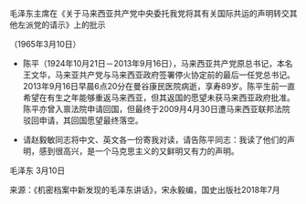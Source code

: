毛泽东主席在《关于马来西亚共产党中央委托我党将其有关国际共运的声明转交其他左派党的请示》上的批示

（1965年3月10日）



- 陈平（1924年10月21日－2013年9月16日），马来西亚共产党原总书记，本名王文华，马来亚共产党与马来西亚政府签署停火协定前的最后一任党总书记。2013年9月16日早晨6点20分在曼谷康民医院病逝，享寿89岁。陈平生前一直希望在有生之年能够重返马来西亚，但其返国的愿望未获马来西亚政府批准。陈平亦曾入禀法院申请回国，但最终于2009月4月30日遭马来西亚联邦法院驳回申请，其回国愿望最终落空。

- 请赵毅敏同志将中文、英文各一份寄我对读，请告陈平同志：我读了他们的声明，感到很高兴，是一个马克思主义的又鲜明又有力的声明。

毛泽东 3月10日



来源：《机密档案中新发现的毛泽东讲话》，宋永毅编，国史出版社2018年7月

